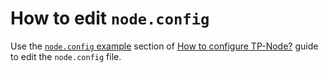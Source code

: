 # How to edit `node.config`

Use the [`node.config` example](../build-and-start-a-node/02-tpNodeConfiguration.md) section of [How to configure TP-Node?](../build-and-start-a-node/02-tpNodeConfiguration.md) guide to edit the `node.config` file.